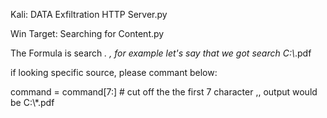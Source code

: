 Kali: DATA Exfiltration HTTP Server.py


Win Target: Searching for Content.py


 The Formula is  search <path>*.<file extension>  , for example let's say that we got search C:\\*.pdf
 
 
 if looking specific source, please commant below:
 
 command = command[7:] # cut off the the first 7 character ,, output would be  C:\\*.pdf
